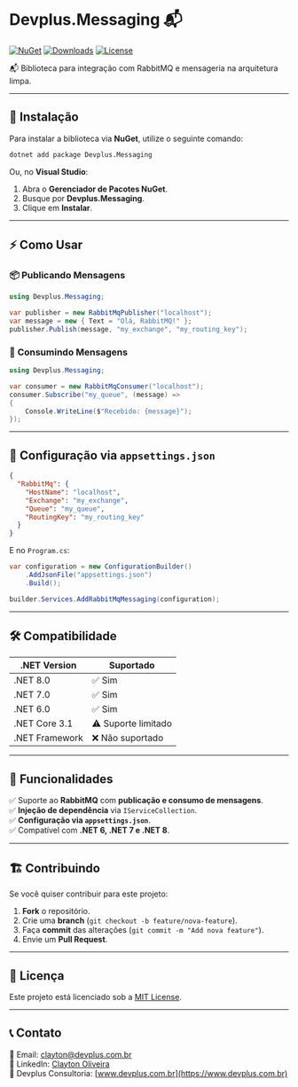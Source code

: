 # Devplus.Messaging 📬

[![NuGet](https://img.shields.io/nuget/v/Devplus.Messaging.svg)](https://www.nuget.org/packages/Devplus.Messaging/)
[![Downloads](https://img.shields.io/nuget/dt/Devplus.Messaging.svg)](https://www.nuget.org/packages/Devplus.Messaging/)
[![License](https://img.shields.io/github/license/DevplusConsultoria/Devplus.Messaging)](LICENSE)

📬 Biblioteca para integração com RabbitMQ e mensageria na arquitetura limpa.

---

## 🚀 Instalação

Para instalar a biblioteca via **NuGet**, utilize o seguinte comando:

```sh
dotnet add package Devplus.Messaging
```

Ou, no **Visual Studio**:

1. Abra o **Gerenciador de Pacotes NuGet**.
2. Busque por **Devplus.Messaging**.
3. Clique em **Instalar**.

---

## ⚡ Como Usar

### 📦 **Publicando Mensagens**
```csharp
using Devplus.Messaging;

var publisher = new RabbitMqPublisher("localhost");
var message = new { Text = "Olá, RabbitMQ!" };
publisher.Publish(message, "my_exchange", "my_routing_key");
```

### 📩 **Consumindo Mensagens**
```csharp
using Devplus.Messaging;

var consumer = new RabbitMqConsumer("localhost");
consumer.Subscribe("my_queue", (message) => 
{
    Console.WriteLine($"Recebido: {message}");
});
```

---

## 🔧 **Configuração via `appsettings.json`**
```json
{
  "RabbitMq": {
    "HostName": "localhost",
    "Exchange": "my_exchange",
    "Queue": "my_queue",
    "RoutingKey": "my_routing_key"
  }
}
```

E no `Program.cs`:

```csharp
var configuration = new ConfigurationBuilder()
    .AddJsonFile("appsettings.json")
    .Build();

builder.Services.AddRabbitMqMessaging(configuration);
```

---

## 🛠 **Compatibilidade**
| .NET Version | Suportado |
|--------------|----------|
| .NET 8.0     | ✅ Sim |
| .NET 7.0     | ✅ Sim |
| .NET 6.0     | ✅ Sim |
| .NET Core 3.1 | ⚠️ Suporte limitado |
| .NET Framework | ❌ Não suportado |

---

## 📌 **Funcionalidades**
✅ Suporte ao **RabbitMQ** com **publicação e consumo de mensagens**.  
✅ **Injeção de dependência** via `IServiceCollection`.  
✅ **Configuração via `appsettings.json`**.  
✅ Compatível com **.NET 6, .NET 7 e .NET 8**.  

---

## 🏗 **Contribuindo**
Se você quiser contribuir para este projeto:
1. **Fork** o repositório.
2. Crie uma **branch** (`git checkout -b feature/nova-feature`).
3. Faça **commit** das alterações (`git commit -m "Add nova feature"`).
4. Envie um **Pull Request**.

---

## 📄 **Licença**
Este projeto está licenciado sob a [MIT License](LICENSE).

---

## 📞 **Contato**
📧 Email: [clayton@devplus.com.br](mailto:clayton@devplus.com.br)  
🔗 LinkedIn: [Clayton Oliveira](https://www.linkedin.com/in/clayton-oliveira-7929b121/)  
🚀 Devplus Consultoria: [www.devplus.com.br](https://www.devplus.com.br)  

